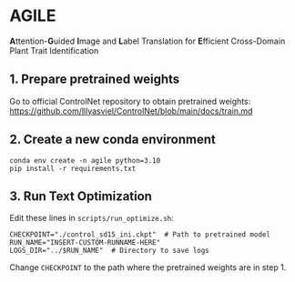 # AGILE
**A**ttention-**G**uided **I**mage and **L**abel Translation for **E**fficient Cross-Domain Plant Trait Identification

## 1. Prepare pretrained weights

Go to official ControlNet repository to obtain pretrained weights: https://github.com/lllyasviel/ControlNet/blob/main/docs/train.md

## 2. Create a new conda environment

```
conda env create -n agile python=3.10
pip install -r requirements.txt
```

## 3. Run Text Optimization

Edit these lines in `scripts/run_optimize.sh`:

```
CHECKPOINT="./control_sd15_ini.ckpt"  # Path to pretrained model
RUN_NAME="INSERT-CUSTOM-RUNNAME-HERE"
LOGS_DIR="../$RUN_NAME"  # Directory to save logs
```

Change `CHECKPOINT` to the path where the pretrained weights are in step 1.